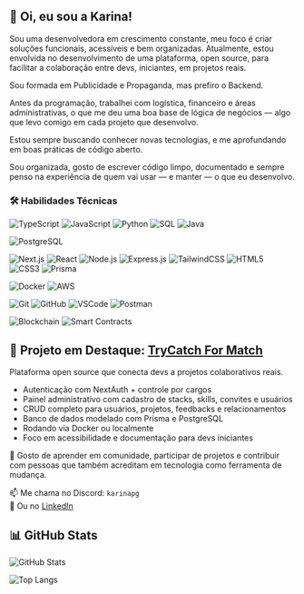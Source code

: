 ## 👋 Oi, eu sou a Karina!

Sou uma desenvolvedora em crescimento constante, meu foco é criar soluções funcionais, acessíveis e bem organizadas. Atualmente, estou envolvida no desenvolvimento de uma plataforma, open source, para facilitar a colaboração entre devs, iniciantes, em projetos reais. 

Sou formada em Publicidade e Propaganda, mas prefiro o Backend.

Antes da programação, trabalhei com logística, financeiro e áreas administrativas, o que me deu uma boa base de lógica de negócios — algo que levo comigo em cada projeto que desenvolvo.

Estou sempre buscando conhecer novas tecnologias, e me aprofundando em boas práticas de código aberto.

Sou organizada, gosto de escrever código limpo, documentado e sempre penso na experiência de quem vai usar — e manter — o que eu desenvolvo.

### 🛠️ Habilidades Técnicas

![TypeScript](https://img.shields.io/badge/TypeScript-3178C6?style=for-the-badge&logo=typescript&logoColor=white)
![JavaScript](https://img.shields.io/badge/JavaScript-F7DF1E?style=for-the-badge&logo=javascript&logoColor=black)
![Python](https://img.shields.io/badge/Python-3670A0?style=for-the-badge&logo=python&logoColor=ffdd54)
![SQL](https://img.shields.io/badge/SQL-336791?style=for-the-badge&logo=postgresql&logoColor=white)
![Java](https://img.shields.io/badge/Java-ED8B00?style=for-the-badge&logo=java&logoColor=white)


![PostgreSQL](https://img.shields.io/badge/PostgreSQL-336791?style=for-the-badge&logo=postgresql&logoColor=white)


![Next.js](https://img.shields.io/badge/Next.js-000?style=for-the-badge&logo=next.js&logoColor=white)
![React](https://img.shields.io/badge/React-20232A?style=for-the-badge&logo=react&logoColor=61DAFB)
![Node.js](https://img.shields.io/badge/Node.js-339933?style=for-the-badge&logo=nodedotjs&logoColor=white)
![Express.js](https://img.shields.io/badge/Express.js-000000?style=for-the-badge&logo=express&logoColor=white)
![TailwindCSS](https://img.shields.io/badge/TailwindCSS-38B2AC?style=for-the-badge&logo=tailwind-css&logoColor=white)
![HTML5](https://img.shields.io/badge/HTML5-E44D26?style=for-the-badge&logo=html5&logoColor=white)
![CSS3](https://img.shields.io/badge/CSS3-1572B6?style=for-the-badge&logo=css3&logoColor=white)
![Prisma](https://img.shields.io/badge/Prisma-2D3748?style=for-the-badge&logo=prisma&logoColor=white)

![Docker](https://img.shields.io/badge/Docker-2496ED?style=for-the-badge&logo=docker&logoColor=white)
![AWS](https://img.shields.io/badge/AWS-FF9900?style=for-the-badge&logo=amazonaws&logoColor=white)

![Git](https://img.shields.io/badge/Git-E44C30?style=for-the-badge&logo=git&logoColor=white)
![GitHub](https://img.shields.io/badge/GitHub-000?style=for-the-badge&logo=github&logoColor=white)
![VSCode](https://img.shields.io/badge/VSCode-007ACC?style=for-the-badge&logo=visual-studio-code&logoColor=white)
![Postman](https://img.shields.io/badge/Postman-FF6C37?style=for-the-badge&logo=postman&logoColor=white)

![Blockchain](https://img.shields.io/badge/Blockchain-121D33?style=for-the-badge&logo=blockchaindotcom&logoColor=white)
![Smart Contracts](https://img.shields.io/badge/Smart%20Contracts-3C3C3D?style=for-the-badge&logo=ethereum&logoColor=white)


##  🎯 Projeto em Destaque: [TryCatch For Match](https://github.com/TryCatch-ForMatch/trycatch)

Plataforma open source que conecta devs a projetos colaborativos reais.

- Autenticação com NextAuth + controle por cargos
- Painel administrativo com cadastro de stacks, skills, convites e usuários
- CRUD completo para usuários, projetos, feedbacks e relacionamentos
- Banco de dados modelado com Prisma e PostgreSQL
- Rodando via Docker ou localmente
- Foco em acessibilidade e documentação para devs iniciantes



💛 Gosto de aprender em comunidade, participar de projetos e contribuir com pessoas que também acreditam em tecnologia como ferramenta de mudança.

  
📫 Me chama no Discord: `karinapg`  
🔗 Ou no [LinkedIn](https://www.linkedin.com/in/karina-peresg/)



## 📊 GitHub Stats

![GitHub Stats](https://github-readme-stats.vercel.app/api?username=karinaperes&theme=transparent&bg_color=000&border_color=30A3DC&show_icons=true&icon_color=30A3DC&title_color=E94D5F&text_color=FFF)

![Top Langs](https://github-readme-stats.vercel.app/api/top-langs/?username=karinaperes&layout=compact&bg_color=000&border_color=30A3DC&title_color=E94D5F&text_color=FFF)



